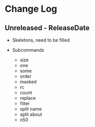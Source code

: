 # Change Log

## Unreleased - ReleaseDate

* Skeletons, need to be filled

* Subcommands
    * size
    * one
    * some
    * order
    * masked
    * rc
    * count
    * replace
    * filter
    * split name
    * split about
    * n50
